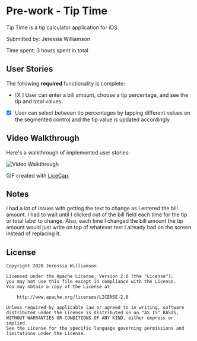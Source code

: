 # Pre-work - Tip Time

Tip Time is a tip calculator application for iOS.

Submitted by: Jeressia Williamson

Time spent: 3 hours spent in total

## User Stories

The following **required** functionality is complete:

* [X ] User can enter a bill amount, choose a tip percentage, and see the tip and total values.
* [X] User can select between tip percentages by tapping different values on the segmented control and the tip value is updated accordingly

## Video Walkthrough

Here's a walkthrough of implemented user stories:

<img src='https://i.imgur.com/GjQHprg.gifv' title='Video Walkthrough' width='' alt='Video Walkthrough' />

GIF created with [LiceCap](http://www.cockos.com/licecap/).

## Notes

I had a lot of issues with getting the text to change as I entered the bill amount. I had to wait until I clicked out of the bill field each time for the tip or total label to change. Also, each time I changed the bill amount the tip amount would just write on top of whatever text I already had on the screen instead of replacing it.

## License

    Copyright 2020 Jeressia Williamson

    Licensed under the Apache License, Version 2.0 (the "License");
    you may not use this file except in compliance with the License.
    You may obtain a copy of the License at

        http://www.apache.org/licenses/LICENSE-2.0

    Unless required by applicable law or agreed to in writing, software
    distributed under the License is distributed on an "AS IS" BASIS,
    WITHOUT WARRANTIES OR CONDITIONS OF ANY KIND, either express or implied.
    See the License for the specific language governing permissions and
    limitations under the License.
